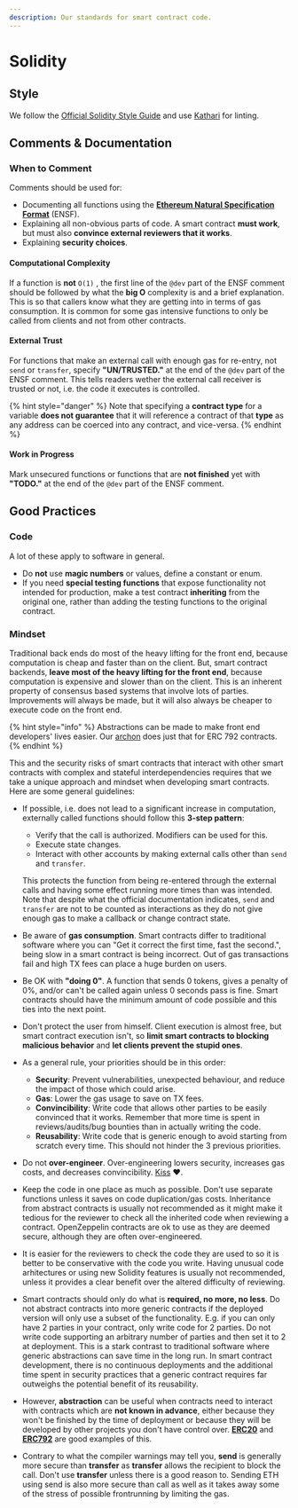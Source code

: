 ```yaml
---
description: Our standards for smart contract code.
---
```


# Solidity

## Style

We follow the [Official Solidity Style Guide](https://solidity.readthedocs.io/en/develop/style-guide.html) and use [Kathari](solidity.md) for linting.

## Comments & Documentation

### When to Comment

Comments should be used for:

* Documenting all functions using the [**Ethereum Natural Specification Format**](https://github.com/ethereum/wiki/wiki/Ethereum-Natural-Specification-Format) \(ENSF\).
* Explaining all non-obvious parts of code. A smart contract **must work**, but must also **convince external reviewers that it works**.
* Explaining **security choices**.

#### Computational Complexity

If a function is **not** `O(1)` , the first line of the `@dev` part of the ENSF comment should be followed by what the **big O** complexity is and a brief explanation. This is so that callers know what they are getting into in terms of gas consumption. It is common for some gas intensive functions to only be called from clients and not from other contracts.

#### External Trust

For functions that make an external call with enough gas for re-entry, not `send` or `transfer`, specify **"UN/TRUSTED."** at the end of the `@dev` part of the ENSF comment. This tells readers wether the external call receiver is trusted or not, i.e. the code it executes is controlled.

{% hint style="danger" %}
Note that specifying a **contract type** for a variable **does not guarantee** that it will reference a contract of that **type** as any address can be coerced into any contract, and vice-versa.
{% endhint %}

#### Work in Progress

Mark unsecured functions or functions that are **not finished** yet with **"TODO."** at the end of the `@dev` part of the ENSF comment.

## Good Practices

### Code

A lot of these apply to software in general.

* Do **not** use **magic numbers** or values, define a constant or enum.
* If you need **special testing functions** that expose functionality not intended for production, make a test contract **inheriting** from the original one, rather than adding the testing functions to the original contract.

### Mindset

Traditional back ends do most of the heavy lifting for the front end, because computation is cheap and faster than on the client. But, smart contract backends, **leave most of the heavy lifting for the front end**, because computation is expensive and slower than on the client. This is an inherent property of consensus based systems that involve lots of parties. Improvements will always be made, but it will also always be cheaper to execute code on the front end.

{% hint style="info" %}
Abstractions can be made to make front end developers' lives easier. Our [archon](https://github.com/kleros/archon) does just that for ERC 792 contracts.
{% endhint %}

This and the security risks of smart contracts that interact with other smart contracts with complex and stateful interdependencies requires that we take a unique approach and mindset when developing smart contracts. Here are some general guidelines:

* If possible, i.e. does not lead to a significant increase in computation, externally called functions should follow this **3-step pattern**:

  * Verify that the call is authorized. Modifiers can be used for this.
  * Execute state changes.
  * Interact with other accounts by making external calls other than `send` and `transfer`.

  This protects the function from being re-entered through the external calls and having some effect running more times than was intended. Note that despite what the official documentation indicates, `send` and `transfer` are not to be counted as interactions as they do not give enough gas to make a callback or change contract state.

* Be aware of **gas consumption**. Smart contracts differ to traditional software where you can "Get it correct the first time, fast the second.", being slow in a smart contract is being incorrect. Out of gas transactions fail and high TX fees can place a huge burden on users.
* Be OK with **"doing 0"**. A function that sends 0 tokens, gives a penalty of 0%, and/or can't be called again unless 0 seconds pass is fine. Smart contracts should have the minimum amount of code possible and this ties into the next point.
* Don't protect the user from himself. Client execution is almost free, but smart contract execution isn't, so **limit smart contracts to blocking malicious behavior** and **let clients prevent the stupid ones**.
* As a general rule, your priorities should be in this order:
  * **Security**: Prevent vulnerabilities, unexpected behaviour, and reduce the impact of those which could arise.
  * **Gas**: Lower the gas usage to save on TX fees.
  * **Convincibility**: Write code that allows other parties to be easily convinced that it works. Remember that more time is spent in reviews/audits/bug bounties than in actually writing the code.
  * **Reusability**: Write code that is generic enough to avoid starting from scratch every time. This should not hinder the 3 previous priorities.
* Do not **over-engineer**. Over-engineering lowers security, increases gas costs, and decreases convincibility. [Kiss](https://en.wikipedia.org/wiki/KISS_principle) ♥.
* Keep the code in one place as much as possible. Don't use separate functions unless it saves on code duplication/gas costs. Inheritance from abstract contracts is usually not recommended as it might make it tedious for the reviewer to check all the inherited code when reviewing a contract. OpenZeppelin contracts are ok to use as they are deemed secure, although they are often over-engineered.
* It is easier for the reviewers to check the code they are used to so it is better to be conservative with the code you write. Having unusual code arhitectures or using new Solidity features is usually not recommended, unless it provides a clear benefit over the altered difficulty of reviewing.
* Smart contracts should only do what is **required, no more, no less**. Do not abstract contracts into more generic contracts if the deployed version will only use a subset of the functionality. E.g. if you can only have 2 parties in your contract, only write code for 2 parties. Do not write code supporting an arbitrary number of parties and then set it to 2 at deployment. This is a stark contrast to traditional software where generic abstractions can save time in the long run. In smart contract development, there is no continuous deployments and the additional time spent in security practices that a generic contract requires far outweighs the potential benefit of its reusability.
* However, **abstraction** can be useful when contracts need to interact with contracts which are **not known in advance**, either because they won't be finished by the time of deployment or because they will be developed by other projects you don't have control over. [**ERC20**](https://github.com/ethereum/EIPs/issues/20) and [**ERC792**](https://github.com/ethereum/EIPs/issues/792) are good examples of this.
* Contrary to what the compiler warnings may tell you, **send** is generally more secure than **transfer** as **transfer** allows the recipient to block the call. Don't use **transfer** unless there is a good reason to. Sending ETH using send is also more secure than call as well as it takes away some of the stress of possible frontrunning by limiting the gas.

